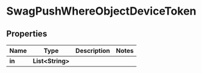 
# SwagPushWhereObjectDeviceToken

## Properties
Name | Type | Description | Notes
------------ | ------------- | ------------- | -------------
**in** | **List&lt;String&gt;** |  | 



